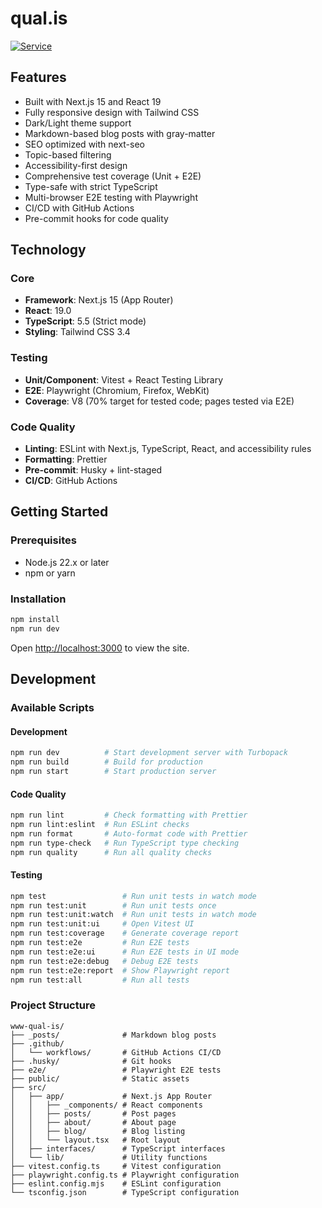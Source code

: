 # qual.is

[![Service](https://github.com/Qualis/www-qual-is/actions/workflows/service.yml/badge.svg)](https://github.com/Qualis/www-qual-is/actions/workflows/service.yml)

## Features

- Built with Next.js 15 and React 19
- Fully responsive design with Tailwind CSS
- Dark/Light theme support
- Markdown-based blog posts with gray-matter
- SEO optimized with next-seo
- Topic-based filtering
- Accessibility-first design
- Comprehensive test coverage (Unit + E2E)
- Type-safe with strict TypeScript
- Multi-browser E2E testing with Playwright
- CI/CD with GitHub Actions
- Pre-commit hooks for code quality

## Technology

### Core

- **Framework**: Next.js 15 (App Router)
- **React**: 19.0
- **TypeScript**: 5.5 (Strict mode)
- **Styling**: Tailwind CSS 3.4

### Testing

- **Unit/Component**: Vitest + React Testing Library
- **E2E**: Playwright (Chromium, Firefox, WebKit)
- **Coverage**: V8 (70% target for tested code; pages tested via E2E)

### Code Quality

- **Linting**: ESLint with Next.js, TypeScript, React, and accessibility rules
- **Formatting**: Prettier
- **Pre-commit**: Husky + lint-staged
- **CI/CD**: GitHub Actions

## Getting Started

### Prerequisites

- Node.js 22.x or later
- npm or yarn

### Installation

```bash
npm install
npm run dev
```

Open [http://localhost:3000](http://localhost:3000) to view the site.

## Development

### Available Scripts

#### Development

```bash
npm run dev          # Start development server with Turbopack
npm run build        # Build for production
npm run start        # Start production server
```

#### Code Quality

```bash
npm run lint         # Check formatting with Prettier
npm run lint:eslint  # Run ESLint checks
npm run format       # Auto-format code with Prettier
npm run type-check   # Run TypeScript type checking
npm run quality      # Run all quality checks
```

#### Testing

```bash
npm test                 # Run unit tests in watch mode
npm run test:unit        # Run unit tests once
npm run test:unit:watch  # Run unit tests in watch mode
npm run test:unit:ui     # Open Vitest UI
npm run test:coverage    # Generate coverage report
npm run test:e2e         # Run E2E tests
npm run test:e2e:ui      # Run E2E tests in UI mode
npm run test:e2e:debug   # Debug E2E tests
npm run test:e2e:report  # Show Playwright report
npm run test:all         # Run all tests
```

### Project Structure

```
www-qual-is/
├── _posts/              # Markdown blog posts
├── .github/
│   └── workflows/       # GitHub Actions CI/CD
├── .husky/              # Git hooks
├── e2e/                 # Playwright E2E tests
├── public/              # Static assets
├── src/
│   ├── app/             # Next.js App Router
│   │   ├── _components/ # React components
│   │   ├── posts/       # Post pages
│   │   ├── about/       # About page
│   │   ├── blog/        # Blog listing
│   │   └── layout.tsx   # Root layout
│   ├── interfaces/      # TypeScript interfaces
│   └── lib/             # Utility functions
├── vitest.config.ts     # Vitest configuration
├── playwright.config.ts # Playwright configuration
├── eslint.config.mjs    # ESLint configuration
└── tsconfig.json        # TypeScript configuration
```
